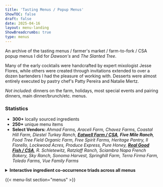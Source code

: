 ```yaml
---
title: 'Tasting Menus / Popup Menus'
ShowTOC: false
draft: false
date: 2025-04-16
layout: menu-landing
ShowBreadcrumbs: true
type: menus
---
```


An archive of the tasting menus / farmer's market / farm-to-fork / CSA popup menus I did for *Dawson's* and *The Slanted Tree*.

Many of the early cocktails were handcrafted by expert mixologist Jesse Flores, while others were created through invitations extended to over a dozen bartenders I had the pleasure of working with.
Desserts were almost entirely executed by pastry chef's Patty Pereira and Natalie Mertz. 

*Not included:* dinners on the farm, holidays, most special events and pairing dinners, main dinner/brunch/etc. menus.

### Statistics

* **300+** locally sourced ingredients
* **250+** unique menu items
* **Select Vendors:**
*Ahmad Farms,
Araceli Farm,
Chavez Farms,
Coastal Hill Farm,
Diestel Turkey Ranch,
**[Eatwell Farm / CSA](https://eatwell.com)**,
**Five Mile Ranch**,
Food Tree Field Organic Farm,
Free Spirit Farms,
Heritage Pantry,
Il Fiorello,
Lockwood Acres,
Produce Express,
Pure Honey,
**[Real Good Fish / CSA](https://www.realgoodfish.com/)**,
R. Schletewitz,
Ratzlaff Ranch,
Sciambra Napa French Bakery,
Sky Ranch,
Sonoma Harvest,
Springhill Farm,
Terra Firma Farm,
Toledo Farms,
Vue Family Farms*


<details>
  <summary><b>Interactive ingredient co-occurrence triads across all menus</b></summary>
  
  {{< tsneplot 
      src="/data/tsne-plot/triad_tsne_plot.html" 
      caption="<b>t-SNE ingredient triad co-occurrences cluster map</b>. This interactive <a href='https://en.wikipedia.org/wiki/T-distributed_stochastic_neighborhood_embedding'>t-SNE</a> plot shows the 3D projection of all the ingredient triads (three items appearing together) in these menus. The t-SNE plot visualizes clusters of these triads, highlighting interesting culinary pairings, strict adherence to growing season availability, and overarching culinary clustering patterns. Data points represent groups of three ingredients that often appear together across menu items, offering a deeper look into ingredient relationships." 
  >}}

</details>

{{< menu-list section="menus" >}}

